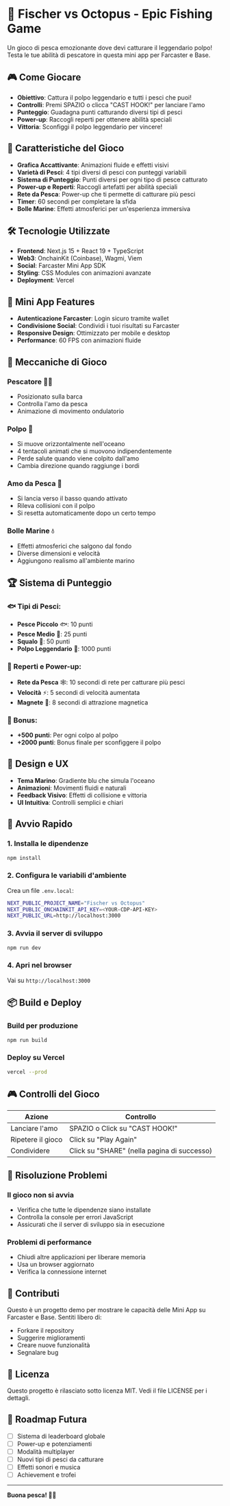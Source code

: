 # 🎣 Fischer vs Octopus - Epic Fishing Game

Un gioco di pesca emozionante dove devi catturare il leggendario polpo! Testa le tue abilità di pescatore in questa mini app per Farcaster e Base.

## 🎮 Come Giocare

- **Obiettivo**: Cattura il polpo leggendario e tutti i pesci che puoi!
- **Controlli**: Premi SPAZIO o clicca "CAST HOOK!" per lanciare l'amo
- **Punteggio**: Guadagna punti catturando diversi tipi di pesci
- **Power-up**: Raccogli reperti per ottenere abilità speciali
- **Vittoria**: Sconfiggi il polpo leggendario per vincere!

## 🚀 Caratteristiche del Gioco

- **Grafica Accattivante**: Animazioni fluide e effetti visivi
- **Varietà di Pesci**: 4 tipi diversi di pesci con punteggi variabili
- **Sistema di Punteggio**: Punti diversi per ogni tipo di pesce catturato
- **Power-up e Reperti**: Raccogli artefatti per abilità speciali
- **Rete da Pesca**: Power-up che ti permette di catturare più pesci
- **Timer**: 60 secondi per completare la sfida
- **Bolle Marine**: Effetti atmosferici per un'esperienza immersiva

## 🛠 Tecnologie Utilizzate

- **Frontend**: Next.js 15 + React 19 + TypeScript
- **Web3**: OnchainKit (Coinbase), Wagmi, Viem
- **Social**: Farcaster Mini App SDK
- **Styling**: CSS Modules con animazioni avanzate
- **Deployment**: Vercel

## 📱 Mini App Features

- **Autenticazione Farcaster**: Login sicuro tramite wallet
- **Condivisione Social**: Condividi i tuoi risultati su Farcaster
- **Responsive Design**: Ottimizzato per mobile e desktop
- **Performance**: 60 FPS con animazioni fluide

## 🎯 Meccaniche di Gioco

### Pescatore 🧑‍🌾
- Posizionato sulla barca
- Controlla l'amo da pesca
- Animazione di movimento ondulatorio

### Polpo 🐙
- Si muove orizzontalmente nell'oceano
- 4 tentacoli animati che si muovono indipendentemente
- Perde salute quando viene colpito dall'amo
- Cambia direzione quando raggiunge i bordi

### Amo da Pesca 🎣
- Si lancia verso il basso quando attivato
- Rileva collisioni con il polpo
- Si resetta automaticamente dopo un certo tempo

### Bolle Marine 💧
- Effetti atmosferici che salgono dal fondo
- Diverse dimensioni e velocità
- Aggiungono realismo all'ambiente marino

## 🏆 Sistema di Punteggio

### 🐟 Tipi di Pesci:
- **Pesce Piccolo** 🐟: 10 punti
- **Pesce Medio** 🐠: 25 punti  
- **Squalo** 🦈: 50 punti
- **Polpo Leggendario** 🐙: 1000 punti

### 💎 Reperti e Power-up:
- **Rete da Pesca** 🕸️: 10 secondi di rete per catturare più pesci
- **Velocità** ⚡: 5 secondi di velocità aumentata
- **Magnete** 🧲: 8 secondi di attrazione magnetica

### 🎯 Bonus:
- **+500 punti**: Per ogni colpo al polpo
- **+2000 punti**: Bonus finale per sconfiggere il polpo

## 🎨 Design e UX

- **Tema Marino**: Gradiente blu che simula l'oceano
- **Animazioni**: Movimenti fluidi e naturali
- **Feedback Visivo**: Effetti di collisione e vittoria
- **UI Intuitiva**: Controlli semplici e chiari

## 🚀 Avvio Rapido

### 1. Installa le dipendenze
```bash
npm install
```

### 2. Configura le variabili d'ambiente
Crea un file `.env.local`:
```bash
NEXT_PUBLIC_PROJECT_NAME="Fischer vs Octopus"
NEXT_PUBLIC_ONCHAINKIT_API_KEY=<YOUR-CDP-API-KEY>
NEXT_PUBLIC_URL=http://localhost:3000
```

### 3. Avvia il server di sviluppo
```bash
npm run dev
```

### 4. Apri nel browser
Vai su `http://localhost:3000`

## 📦 Build e Deploy

### Build per produzione
```bash
npm run build
```

### Deploy su Vercel
```bash
vercel --prod
```

## 🎮 Controlli del Gioco

| Azione | Controllo |
|--------|-----------|
| Lanciare l'amo | SPAZIO o Click su "CAST HOOK!" |
| Ripetere il gioco | Click su "Play Again" |
| Condividere | Click su "SHARE" (nella pagina di successo) |

## 🐛 Risoluzione Problemi

### Il gioco non si avvia
- Verifica che tutte le dipendenze siano installate
- Controlla la console per errori JavaScript
- Assicurati che il server di sviluppo sia in esecuzione

### Problemi di performance
- Chiudi altre applicazioni per liberare memoria
- Usa un browser aggiornato
- Verifica la connessione internet

## 🤝 Contributi

Questo è un progetto demo per mostrare le capacità delle Mini App su Farcaster e Base. Sentiti libero di:

- Forkare il repository
- Suggerire miglioramenti
- Creare nuove funzionalità
- Segnalare bug

## 📄 Licenza

Questo progetto è rilasciato sotto licenza MIT. Vedi il file LICENSE per i dettagli.

## 🎯 Roadmap Futura

- [ ] Sistema di leaderboard globale
- [ ] Power-up e potenziamenti
- [ ] Modalità multiplayer
- [ ] Nuovi tipi di pesci da catturare
- [ ] Effetti sonori e musica
- [ ] Achievement e trofei

---

**Buona pesca! 🎣🐙**